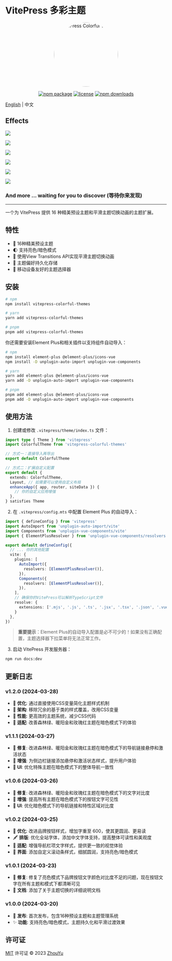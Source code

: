 # VitePress 多彩主题

<p align="center">
  <img src="./public/logo.png" width="200" alt="VitePress Colorful Theme" style="max-width: 100%;border-radius: 50%">
</p>

<p align="center">
  <a href="https://www.npmjs.com/package/vitepress-colorful-themes"><img src="https://img.shields.io/npm/v/vitepress-colorful-themes.svg" alt="npm package"></a>
  <a href="https://github.com/ZhouYu2156/vitepress-colorful-themes/blob/main/LICENSE"><img src="https://img.shields.io/npm/l/vitepress-colorful-themes.svg" alt="license"></a>
  <a href="https://www.npmjs.com/package/vitepress-colorful-themes"><img src="https://img.shields.io/npm/dt/vitepress-colorful-themes.svg" alt="npm downloads"></a>
</p>

[English](./README.md) | 中文

## Effects

![](./public/白天-翡翠绿.png)

![](./public/黑夜-翡翠绿.png)

![](./public/白天-宝石蓝.png)

![](./public/黑夜-宝石蓝.png)

![](./public/白天-琥珀黄.png)

![](./public/黑夜-琥珀黄.png)

### And more ... waiting for you to discover (等待你来发现)

---

一个为 VitePress 提供 16 种精美预设主题和平滑主题切换动画的主题扩展。

## 特性

- 🎨 16种精美预设主题
- 🌓 支持亮色/暗色模式
- 🔄 使用View Transitions API实现平滑主题切换动画
- 💾 主题偏好持久化存储
- 🌈 移动设备友好的主题选择器

## 安装

```bash
# npm
npm install vitepress-colorful-themes

# yarn
yarn add vitepress-colorful-themes

# pnpm
pnpm add vitepress-colorful-themes
```

你还需要安装Element Plus和相关插件以支持组件自动导入：

```bash
# npm
npm install element-plus @element-plus/icons-vue
npm install -D unplugin-auto-import unplugin-vue-components

# yarn
yarn add element-plus @element-plus/icons-vue
yarn add -D unplugin-auto-import unplugin-vue-components

# pnpm
pnpm add element-plus @element-plus/icons-vue
pnpm add -D unplugin-auto-import unplugin-vue-components
```

## 使用方法

1. 创建或修改 `.vitepress/theme/index.ts` 文件：

```ts
import type { Theme } from 'vitepress'
import ColorfulTheme from 'vitepress-colorful-themes'

// 方式一：直接导入再导出
export default ColorfulTheme

// 方式二：扩展自定义配置
export default {
  extends: ColorfulTheme,
  Layout, // 如需要可以使用自定义布局
  enhanceApp({ app, router, siteData }) {
    // 你的自定义应用增强
  },
} satisfies Theme
```

2. 在 `.vitepress/config.mts` 中配置 Element Plus 的自动导入：

```ts
import { defineConfig } from 'vitepress'
import AutoImport from 'unplugin-auto-import/vite'
import Components from 'unplugin-vue-components/vite'
import { ElementPlusResolver } from 'unplugin-vue-components/resolvers'

export default defineConfig({
  // ... 你的其他配置
  vite: {
    plugins: [
      AutoImport({
        resolvers: [ElementPlusResolver()],
      }),
      Components({
        resolvers: [ElementPlusResolver()],
      }),
    ],
    // 确保你的VitePress可以解析TypeScript文件
    resolve: {
      extensions: ['.mjs', '.js', '.ts', '.jsx', '.tsx', '.json', '.vue']
    }
  },
})
```

> **重要提示**：Element Plus的自动导入配置是必不可少的！如果没有正确配置，主题选择器下拉菜单将无法正常工作。

3. 启动 VitePress 开发服务器：

```bash
npm run docs:dev
```

## 更新日志

### v1.2.0 (2024-03-28)
- 🎨 **优化**: 通过直接使用CSS变量简化主题样式机制
- 🧩 **架构**: 移除冗余的基于类的样式覆盖，改用CSS变量
- 🚀 **性能**: 更高效的主题系统，减少CSS代码
- 📱 **适配**: 改善森林绿、暖阳金和玫瑰红主题在暗色模式下的体验

### v1.1.1 (2024-03-27)
- 🐞 **修复**: 改进森林绿、暖阳金和玫瑰红主题在暗色模式下的导航链接悬停和激活状态
- 🎨 **增强**: 为侧边栏链接添加悬停和激活状态样式，提升用户体验
- 📱 **UI**: 优化特殊主题在暗色模式下的整体导航一致性

### v1.0.6 (2024-03-26)
- 🐞 **修复**: 改进森林绿、暖阳金和玫瑰红主题在暗色模式下的文字对比度
- 🎨 **增强**: 提高所有主题在暗色模式下的按钮文字可见性
- 📱 **UI**: 优化暗色模式下的导航链接和特性区域对比度

### v1.0.2 (2024-03-25)
- 🎨 **优化**: 改进品牌按钮样式，增加字重至 600，使其更圆润、更易读
- 🖋️ **排版**: 优化全站字体，添加中文字体支持，提高整体可读性和美观度
- 📱 **适配**: 增强导航栏项文字样式，提供更一致的视觉体验
- 🧩 **界面**: 添加自定义滚动条样式，细腻圆润，支持亮色/暗色模式

### v1.0.1 (2024-03-23)
- 🐞 **修复**: 修复了亮色模式下品牌按钮文字颜色对比度不足的问题，现在按钮文字在所有主题和模式下都清晰可见
- 📖 **文档**: 添加了关于主题切换的详细说明文档

### v1.0.0 (2024-03-20)
- 🎉 **发布**: 首次发布，包含16种预设主题和主题管理系统
- ✨ **功能**: 支持亮色/暗色模式，主题持久化和平滑过渡效果

## 许可证

[MIT](./LICENSE) 许可证 © 2023 [ZhouYu](https://github.com/ZhouYu2156) 